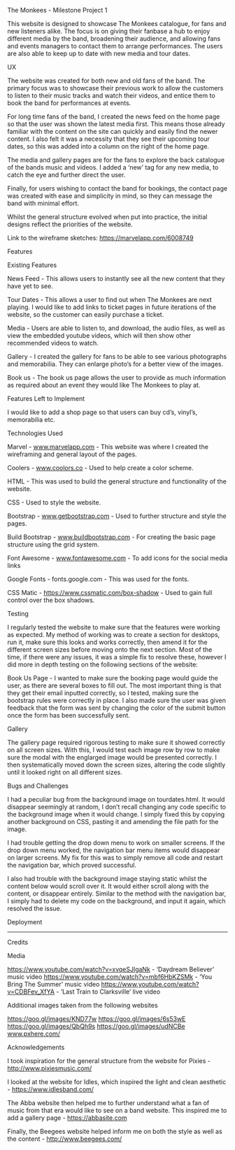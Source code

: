 
The Monkees - Milestone Project 1

This website is designed to showcase The Monkees catalogue, for fans and new listeners alike.
The focus is on giving their fanbase a hub to enjoy different media by the band,
broadening their audience, and allowing fans and events managers to contact them to arrange
performances. The users are also able to keep up to date with new media and tour dates.



UX

The website was created for both new and old fans of the band. The primary focus was
to showcase their previous work to allow the customers to listen to their music tracks
and watch their videos, and entice them to book the band for performances at events. 

For long time fans of the band, I created the news feed on the home page so that the user
was shown the latest media first. This means those already familiar with the content on the
site can quickly and easily find the newer content. I also felt it was a necessity that they
see their upcoming tour dates, so this was added into a column on the right of the home page.

The media and gallery pages are for the fans to explore the back catalogue of the bands music
and videos. I added a ‘new’ tag for any new media, to catch the eye and further direct the user.

Finally, for users wishing to contact the band for bookings, the contact page was created with
ease and simplicity in mind, so they can message the band with minimal effort.

Whilst the general structure evolved when put into practice, the initial designs reflect the
priorities of the website.

Link to the wireframe sketches: https://marvelapp.com/6008749



Features

Existing Features

News Feed - This allows users to instantly see all the new content that they have yet to see.

Tour Dates - This allows a user to find out when The Monkees are next playing.
I would like to add links to ticket pages in future iterations of the website, so the customer
can easily purchase a ticket.

Media - Users are able to listen to, and download, the audio files, as well as
view the embedded youtube videos, which will then show other recommended videos to watch.

Gallery - I created the gallery for fans to be able to see various photographs and memorabilia.
They can enlarge photo’s for a better view of the images.

Book us - The book us page allows the user to provide as much information as required about
an event they would like The Monkees to play at.

Features Left to Implement

I would like to add a shop page so that users can buy cd’s, vinyl’s, memorabilia etc.



Technologies Used

Marvel - www.marvelapp.com - This website was where I created the wireframing and general layout of the pages.

Coolers - www.coolors.co - Used to help create a color scheme.

HTML - This was used to build the general structure and functionality of the website.

CSS - Used to style the website.

Bootstrap - www.getbootstrap.com - Used to further structure and style the pages.

Build Bootstrap - www.buildbootstrap.com - For creating the basic page structure using the grid system.

Font Awesome - www.fontawesome.com - To add icons for the social media links

Google Fonts - fonts.google.com - This was used for the fonts.

CSS Matic - https://www.cssmatic.com/box-shadow - Used to gain full control over the box shadows.
 


Testing

I regularly tested the website to make sure that the features were working as expected.
My method of working was to create a section for desktops, run it, make sure this looks and
works correctly, then amend it for the different screen sizes before moving onto the next 
section. Most of the time, if there were any issues, it was a simple fix to resolve these, 
however I did more in depth testing on the following sections of the website:

Book Us Page - I wanted to make sure the booking page would guide the user, as there 
are several boxes to fill out. The most important thing is that they get their email inputted
correctly, so I tested, making sure the bootstrap rules were correctly in place. I also made
sure the user was given feedback that the form was sent by changing the color of the submit
button once the form has been successfully sent.

Gallery

The gallery page required rigorous testing to make sure it showed correctly on all 
screen sizes. With this, I would test each image row by row to make sure the modal with the
englarged image would be presented correctly. I then systematically moved down the 
screen sizes, altering the code slightly until it looked right on all different sizes.



Bugs and Challenges

I had a peculiar bug from the background image on tourdates.html. It would disappear seemingly
at random, I don’t recall changing any code specific to the background image when it
would change. I simply fixed this by copying another background on CSS, pasting it and
amending the file path for the image.

I had trouble getting the drop down menu to work on smaller screens. If the drop down menu
worked, the navigation bar menu items would disappear on larger screens. My fix for this was
to simply remove all code and restart the navigation bar, which proved successful.

I also had trouble with the background image staying static whilst the content below would scroll
over it. It would either scroll along with the content, or disappear entirely. Similar to the
method with the navigation bar, I simply had to delete my code on the background, and input it
again, which resolved the issue.
 
 
 
Deployment

*******



Credits

Media

https://www.youtube.com/watch?v=xvqeSJlgaNk - ‘Daydream Believer’ music video
https://www.youtube.com/watch?v=mbf6HbKZSMk - ‘You Bring The Summer’ music video
https://www.youtube.com/watch?v=CDBFev_XfYA - ‘Last Train to Clarksville’ live video

Additional images taken from the following websites

https://goo.gl/images/KND77w
https://goo.gl/images/6s53wE
https://goo.gl/images/QbQh9s
https://goo.gl/images/udNCBe
www.pxhere.com/



Acknowledgements

I took inspiration for the general structure from the website for Pixies - http://www.pixiesmusic.com/

I looked at the website for Idles, which inspired the light and clean aesthetic - https://www.idlesband.com/

The Abba website then helped me to further understand what a fan of music from that era
would like to see on a band website. This inspired me to add a gallery page - https://abbasite.com

Finally, the Beegees website helped inform me on both the style as well as the content - http://www.beegees.com/
